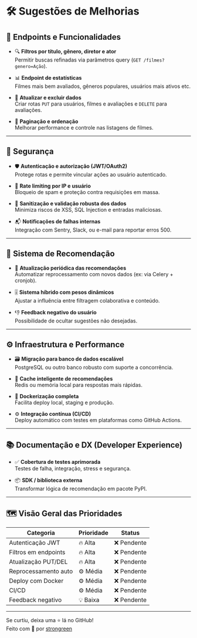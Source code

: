 # 🛠️ Sugestões de Melhorias

## 📌 Endpoints e Funcionalidades

- 🔍 **Filtros por título, gênero, diretor e ator**  
  Permitir buscas refinadas via parâmetros query (`GET /filmes?genero=Ação`).

- 📊 **Endpoint de estatísticas**  
  Filmes mais bem avaliados, gêneros populares, usuários mais ativos etc.

- 📝 **Atualizar e excluir dados**  
  Criar rotas `PUT` para usuários, filmes e avaliações e `DELETE` para avaliações.

- 🔄 **Paginação e ordenação**  
  Melhorar performance e controle nas listagens de filmes.

---

## 🔐 Segurança

- 🛡️ **Autenticação e autorização (JWT/OAuth2)**  
  Protege rotas e permite vincular ações ao usuário autenticado.

- 🚦 **Rate limiting por IP e usuário**  
  Bloqueio de spam e proteção contra requisições em massa.

- 🧼 **Sanitização e validação robusta dos dados**  
  Minimiza riscos de XSS, SQL Injection e entradas maliciosas.

- 📬 **Notificações de falhas internas**  
  Integração com Sentry, Slack, ou e-mail para reportar erros 500.

---

## 🧠 Sistema de Recomendação

- 🔁 **Atualização periódica das recomendações**  
  Automatizar reprocessamento com novos dados (ex: via Celery + cronjob).

- 🎚️ **Sistema híbrido com pesos dinâmicos**  
  Ajustar a influência entre filtragem colaborativa e conteúdo.

- 👎 **Feedback negativo do usuário**  
  Possibilidade de ocultar sugestões não desejadas.

---

## ⚙️ Infraestrutura e Performance

- 🗃️ **Migração para banco de dados escalável**  
  PostgreSQL ou outro banco robusto com suporte a concorrência.

- 🚀 **Cache inteligente de recomendações**  
  Redis ou memória local para respostas mais rápidas.

- 🐳 **Dockerização completa**  
  Facilita deploy local, staging e produção.

- ⚙️ **Integração contínua (CI/CD)**  
  Deploy automático com testes em plataformas como GitHub Actions.

---

## 📚 Documentação e DX (Developer Experience)

- ✅ **Cobertura de testes aprimorada**  
  Testes de falha, integração, stress e segurança.

- 📦 **SDK / biblioteca externa**  
  Transformar lógica de recomendação em pacote PyPI.

---

## 🗺️ Visão Geral das Prioridades

| Categoria            | Prioridade | Status       |
|----------------------|------------|--------------|
| Autenticação JWT     | 🔥 Alta     | ❌ Pendente   |
| Filtros em endpoints | 🔥 Alta     | ❌ Pendente   |
| Atualização PUT/DEL  | 🔥 Alta     | ❌ Pendente   |
| Reprocessamento auto | ⚙️ Média    | ❌ Pendente   |
| Deploy com Docker    | ⚙️ Média    | ❌ Pendente   |
| CI/CD                | ⚙️ Média    | ❌ Pendente   |
| Feedback negativo    | 💡 Baixa    | ❌ Pendente   |

---

Se curtiu, deixa uma ⭐ lá no GitHub!  
Feito com 💙 por [strongreen](https://github.com/strongreen)
